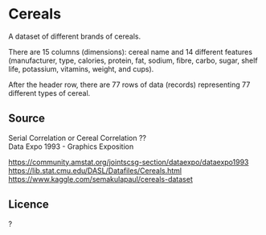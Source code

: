 # Cereals

A dataset of different brands of cereals.

There are 15 columns (dimensions): cereal name and 14 different features (manufacturer, type, calories, protein, fat, sodium, fibre, carbo, sugar, shelf life, potassium, vitamins, weight, and cups).

After the header row, there are 77 rows of data (records) representing 77 different types of cereal.

## Source

Serial Correlation or Cereal Correlation ??  
Data Expo 1993 - Graphics Exposition

https://community.amstat.org/jointscsg-section/dataexpo/dataexpo1993  
https://lib.stat.cmu.edu/DASL/Datafiles/Cereals.html
https://www.kaggle.com/semakulapaul/cereals-dataset

## Licence

?
